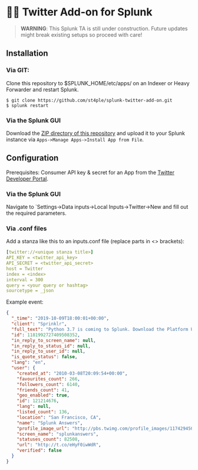 # :speech_balloon::electric_plug: Twitter Add-on for Splunk

> **WARNING**: This Splunk TA is still under construction. Future updates might break existing setups so proceed with care! 

## Installation
### Via GIT:
Clone this repository to $SPLUNK_HOME/etc/apps/ on an Indexer or Heavy Forwarder and restart Splunk.

````
$ git clone https://github.com/st4ple/splunk-twitter-add-on.git
$ splunk restart
````

### Via the Splunk GUI 

Download the [ZIP directory of this repository](https://github.com/st4ple/splunk-twitter-add-on/archive/master.zip) and upload it to your Splunk instance via `Apps->Manage Apps->Install App from File`.


## Configuration 

Prerequisites: Consumer API key & secret for an App from the [Twitter Developer Portal](https://developer.twitter.com/en/apps).

### Via the Splunk GUI 

Navigate to `Settings->Data inputs->Local Inputs->Twitter->New and fill out the required parameters.

### Via .conf files 

Add a stanza like this to an inputs.conf file (replace parts in <> brackets):

```YAML
[twitter://<unique stanza title>]
API_KEY = <twitter_api_key>
API_SECRET = <twitter_api_secret>
host = Twitter
index = <index>
interval = 300 
query = <your query or hashtag>
sourcetype = _json
```


Example event:
```json
{
  "_time": "2019-10-09T18:00:01+00:00", 
  "client": "Sprinklr", 
  "full_text": "Python 3.7 is coming to Splunk. Download the Platform Upgrade Readiness app to help prepare for and manage this change.\nhttps://t.co/qSSeE8bxY4\n#Splunk", 
  "id": 1181992727409508352, 
  "in_reply_to_screen_name": null, 
  "in_reply_to_status_id": null, 
  "in_reply_to_user_id": null, 
  "is_quote_status": false, 
  "lang": "en", 
  "user": {
    "created_at": "2010-03-08T20:09:54+00:00", 
    "favourites_count": 266, 
    "followers_count": 6140, 
    "friends_count": 41, 
    "geo_enabled": true, 
    "id": 121214676, 
    "lang": null, 
    "listed_count": 136, 
    "location": "San Francisco, CA", 
    "name": "Splunk Answers", 
    "profile_image_url": "http://pbs.twimg.com/profile_images/1174294501633871872/AAK0906G_normal.jpg", 
    "screen_name": "splunkanswers", 
    "statuses_count": 82508, 
    "url": "http://t.co/eHyF0iwWdR", 
    "verified": false
  }
}
```
